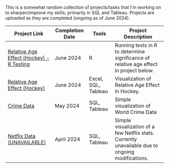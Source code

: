 This is a somewhat random collection of projects/tasks that I'm working on to sharpen/improve my skills; primarily in SQL and Tableau. Projects are uploaded as they are completed (ongoing as of June 2024).

| Project Link  | Completion Date | Tools | Project Description |
| -------- | -------- | -------- | -------- |
| [Relative Age Effect (Hockey) - R Testing](https://github.com/NMangi1/NMangi1/blob/main/Relative%20Age%20Effect%20(R%20Tests).md) | June 2024 | R | Running tests in R to determine significance of relative age effect in project below. |
| [Relative Age Effect (Hockey)](https://github.com/NMangi1/NMangi1/blob/main/Relative%20Age%20Effect%20(Hockey).md) | June 2024 | Excel, SQL, Tableau | Visualization of Relative Age Effect In Hockey.| 
| [Crime Data](https://github.com/NMangi1/NMangi1/blob/main/Crime%20Data%20Challenge.md) | May 2024 | SQL, Tableau | Simple visualization of World Crime Data|
| [Netflix Data (UNAVAILABLE)](#https://github.com/NMangi1/NMangi1/blob/4ecd271c82551a05e0868f150952b9fcbf77b7e2/Netflix%20Data%20Challenge.md) | April 2024 | SQL, Tableau | Simple visualization of a few Netflix stats. Currently unavailable due to ongoing modifications.|

